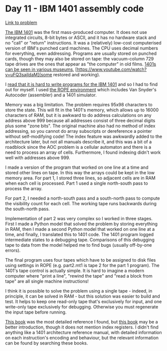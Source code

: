 
# Day 11 - IBM 1401 assembly code

[Link to problem](https://adventofcode.com/2020/day/11)

[The IBM 1401](http://ibm-1401.info/) was the first mass-produced 
computer. It does not use integrated circuits, 8-bit bytes or ASCII,
and it has no hardware stack and no "call" or "return" instructions.
It was a (relatively) low-cost computerised version of IBM's punched
card machines. The CPU uses decimal numbers for everything, even
addressing. Programs are usually stored on punched cards, though
they may also be stored on tape: the vacuum-column 729 tape drives are
the ones that appear as "the computer" in old films.
[1401s can be seen in various museums](http://ibm-1401.info/WorldInventoryIBM1401.html),
[https://www.youtube.com/watch?v=uFQ3sajIdaM](some restored and working).

I
[read that it is hard to write programs for the IBM 1401](https://www.curiousmarc.com/computing/ibm-1401-mainframe/ibm-1401-programming)
and so I had to find out for myself. I used 
[the ROPE environment](https://github.com/jpf/ROPE/commit/5a6aa381c19bf49cf61d44d93862db593e994a07)
which includes Van Snyder's Autocoder (assembler) and a 1401 simulator.

Memory was a big limitation. The problem requires 95x98 characters
to store the state. This will fit in the 1401's memory, which
allows up to 16000 characters of RAM, but it is awkward to do
address calculations on any address above 999 because all addresses
consist of three decimal digits plus some "zone bits". The original
machine also had no method of index addressing, so you cannot do
array subscripts or dereference a pointer without self-modifying code!
The index feature was awkwardly added to the architecture
later, but not all manuals describe it, and this
was a bit of a roadblock since the AOC problem is a cellular automaton
and there is a need to process an array of cells. Furthermore, I found
indexing didn't work well with addresses above 999.

I made a version of the program that worked on one line at a time and
stored other lines on tape. In this way the arrays could be kept in
the low memory area. For part 1, I stored three lines,
so adjacent cells are in RAM when each cell is processed. Part 1 
used a single north-south pass to process the array.

For part 2, I needed a north-south pass and a south-north pass to
compute the visibility count for each cell. The working tape runs
backwards during the south-north pass.

Implementation of part 2 was very complex
so I worked in three stages. First I made a Python model that
solved the problem by storing everything in RAM, then I made a second 
Python model that worked on one line at a time, and finally, I translated
this to 1401 code. The 1401 program
logged intermediate states to a debugging tape. Comparisons of this
debugging tape to data from the model helped me to find bugs
(usually off-by-one errors).

The final program uses four tapes which have to be assigned to disk
files using settings in ROPE (e.g. part2.mt1 is tape 2 for the part 1
program). The 1401's tape control is actually simple. It is hard
to imagine a modern computer where "print a line", "rewind the tape"
and "read a block from tape" are all single machine instructions!

I think it is possible to solve the
problem using a single tape - indeed, in principle, it can be solved in RAM -
but this solution was easier to build and test. It helps to keep one read-only
tape that's exclusively for input, and one write-only tape exclusively
for debugging. Otherwise you must regenerate the input tape before
running.

[This book](http://bitsavers.org/pdf/ibm/1401/Programming_the_1401_1962.pdf)
was the most detailed reference I found, but 
[this book](http://bitsavers.trailing-edge.com/pdf/ibm/1401/A_Guide_to_1401_Programming_1961.pdf) may be a better introduction,
though it does not mention index registers. I didn't find
anything like a 1401 architecture reference manual,
with detailed information on each instruction's encoding and behaviour,
but the relevant information can be found by searching these books.

